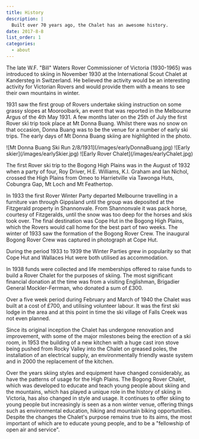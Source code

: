 ```yaml
---
title: History
description: |
  Built over 70 years ago, the Chalet has an awesome history.
date: 2017-8-8
list_order: 1
categories:
  - about
---
```


<!-- TODO -->

The late W.F. "Bill" Waters Rover Commissioner of Victoria (1930-1965) was
introduced to skiing in November 1930 at the International Scout Chalet at
Kandersteg in Switzerland. He believed the activity would be an interesting
activity for Victorian Rovers and would provide them with a means to see their
own mountains in winter.

1931 saw the first group of Rovers undertake skiing instruction on some grassy
slopes at Mooroolbark, an event that was reported in the Melbourne Argus of the
4th May 1931. A few months later on the 25th of July the first Rover ski trip
took place at Mt Donna Buang. Whilst there was no snow on that occasion, Donna
Buang was to be the venue for a number of early ski trips. The early days of Mt
Donna Buang skiing are highlighted in the photo.

<p style="display: flex" markdown="1">
![Mt Donna Buang Ski Run 2/8/1931](/images/earlyDonnaBuang.jpg)
![Early skier](/images/earlySkier.jpg)
![Early Rover Chalet](/images/earlyChalet.jpg)
</p>

The first Rover ski trip to the Bogong High Plains was in the August of 1932
when a party of four, Roy Driver, H.E. Williams, K.I. Graham and Ian Nichol,
crossed the High Plains from Omeo to Harrietville via Tawonga Huts, Cobungra
Gap, Mt Loch and Mt Feathertop.

In 1933 the first Rover Winter Party departed Melbourne travelling in a
furniture van through Gippsland until the group was deposited at the Fitzgerald
property in Shannonvale. From Shannonvale it was pack horse, courtesy of
Fitzgeralds, until the snow was too deep for the horses and skis took over. The
final destination was Cope Hut in the Bogong High Plains, which the Rovers would
call home for the best part of two weeks. The winter of 1933 saw the formation
of the Bogong Rover Crew. The inaugural Bogong Rover Crew was captured in
photograph at Cope Hut.

During the period 1933 to 1939 the Winter Parties grew in popularity so that
Cope Hut and Wallaces Hut were both utilised as accommodation.

In 1938 funds were collected and life memberships offered to raise funds to
build a Rover Chalet for the purposes of skiing. The most significant financial
donation at the time was from a visiting Englishman, Brigadier General
Mockler-Ferrman, who donated a sum of £300.

Over a five week period during February and March of 1940 the Chalet was built
at a cost of £700, and utilising volunteer labour. It was the first ski lodge in
the area and at this point in time the ski village of Falls Creek was not even
planned.

Since its original inception the Chalet has undergone renovation and
improvement, with some of the major milestones being the erection of a ski room,
in 1953 the building of a new kitchen with a huge cast iron stove being pushed
from Rocky Valley into the Chalet on greased poles, the installation of an
electrical supply, an environmentally friendly waste system and in 2000 the
replacement of the kitchen.

Over the years skiing styles and equipment have changed considerably, as have
the patterns of usage for the High Plains. The Bogong Rover Chalet, which was
developed to educate and teach young people about skiing and the mountains,
which has played a unique role in the history of skiing in Victoria, has also
changed in style and usage. It continues to offer skiing to young people but
increasingly is seen as a non winter venue, offering things such as
environmental education, hiking and mountain biking opportunities. Despite the
changes the Chalet's purpose remains true to its aims, the most important of
which are to educate young people, and to be a "fellowship of open air and
service".




